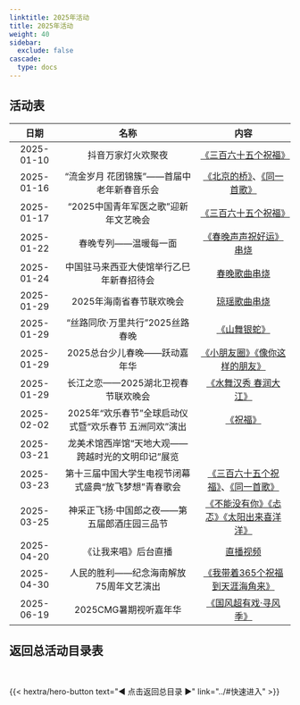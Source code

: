 ```yaml
---
linktitle: 2025年活动
title: 2025年活动
weight: 40
sidebar:
  exclude: false
cascade:
  type: docs
---
```


## 活动表

|日期|名称|内容|
|:-----:|:-----:|:-----:|
|2025-01-10|抖音万家灯火欢聚夜|[《三百六十五个祝福》](../2025/20250110/)|
|2025-01-16|“流金岁月 花团锦簇”——首届中老年新春音乐会|[《北京的桥》](../2025/20250116/#北京的桥)、[《同一首歌》](../2025/20250116/#同一首歌)|
|2025-01-17|“2025中国青年军医之歌”迎新年文艺晚会|[《三百六十五个祝福》](../2025/20250117/)|
|2025-01-22|春晚专列——温暖每一面|[《春晚声声祝好运》串烧](../2025/20250129/#春晚专列温暖每一面)|
|2025-01-24|中国驻马来西亚大使馆举行乙巳年新春招待会|[春晚歌曲串烧](../2025/20250129/#中国驻马来西亚大使馆举行乙巳年新春招待会)|
|2025-01-29|2025年海南省春节联欢晚会|[琼瑶歌曲串烧](../2025/20250129/#2025年海南省春节联欢晚会)|
|2025-01-29|“丝路同欣·万里共行”2025丝路春晚|[《山舞银蛇》](../2025/20250129/#丝路同欣万里共行2025丝路春晚)|
|2025-01-29|2025总台少儿春晚——跃动嘉年华|[《小朋友圈》《像你这样的朋友》](../2025/20250129/#2025总台少儿春晚跃动嘉年华)|
|2025-01-29|长江之恋——2025湖北卫视春节联欢晚会|[《水舞汉秀 春润大江》](../2025/20250129/#长江之恋2025湖北卫视春节联欢晚会)|
|2025-02-02|2025年“欢乐春节”全球启动仪式暨“欢乐春节 五洲同欢”演出|[《祝福》](../2025/20250129/#2025年欢乐春节全球启动仪式暨欢乐春节-五洲同欢演出)|
|2025-03-21|龙美术馆西岸馆“天地大观——跨越时光的文明印记”展览||
|2025-03-23|第十三届中国大学生电视节闭幕式盛典“放飞梦想”青春歌会|[《三百六十五个祝福》](../2025/20250323/#三百六十五个祝福)、[《同一首歌》](../2025/20250323/#同一首歌)|
|2025-03-25|神采正飞扬·中国郎之夜——第五届郎酒庄园三品节|[《不能没有你》《忐忑》《太阳出来喜洋洋》](../2025/20250325/)|
|2025-04-20|《让我来唱》后台直播|[直播视频](../2025/20250420/)|
|2025-04-30|人民的胜利——纪念海南解放75周年文艺演出|[《我带着365个祝福到天涯海角来》](../2025/20250430/)|
|2025-06-19|2025CMG暑期视听嘉年华|[《国风超有戏·寻风季》](../2025/20250619/)|

## 返回总活动目录表

<br>

{{< hextra/hero-button text="◀ 点击返回总目录 ▶" link="../#快速进入" >}}
